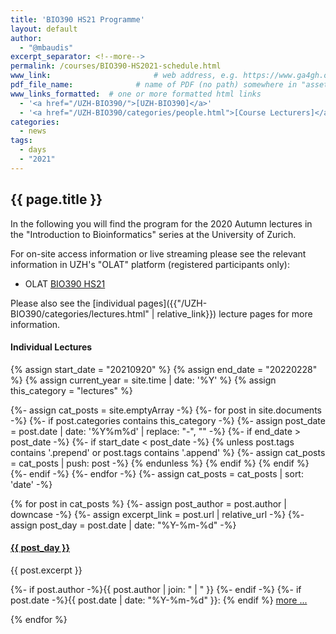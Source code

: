 ```yaml
---
title: 'BIO390 HS21 Programme'
layout: default
author:
  - "@mbaudis"
excerpt_separator: <!--more-->
permalink: /courses/BIO390-HS2021-schedule.html
www_link: 						# web address, e.g. https://www.ga4gh.org; auto-linked
pdf_file_name: 				# name of PDF (no path) somewhere in "assets"; auto-linked
www_links_formatted:  # one or more formatted html links
  - '<a href="/UZH-BIO390/">[UZH-BIO390]</a>'
  - '<a href="/UZH-BIO390/categories/people.html">[Course Lecturers]</a>'
categories:
  - news
tags:
  - days
  - "2021"
---
```


## {{ page.title }}

In the following you will find the program for
the 2020 Autumn lectures in the "Introduction to Bioinformatics"  series at the
University of Zurich.

For on-site access information or live streaming please see the relevant information
in UZH's "OLAT" platform (registered participants only):

* OLAT [BIO390 HS21](https://lms.uzh.ch/auth/RepositoryEntry/17064820858/CourseNode/85421310414617)

<!--more-->

Please also see the [individual pages]({{"/UZH-BIO390/categories/lectures.html" | relative_link}}) lecture pages for more information.

#### Individual Lectures

{% assign start_date = "20210920" %}
{% assign end_date = "20220228" %}
{% assign current_year = site.time | date: '%Y' %}
{% assign this_category = "lectures" %}

{%- assign cat_posts = site.emptyArray -%}
{%- for post in site.documents -%}
  {%- if post.categories contains this_category -%}
    {%- assign post_date = post.date | date: '%Y%m%d' | replace: "-", "" -%}
    {%- if end_date > post_date -%}
      {%- if start_date < post_date -%}
        {% unless post.tags contains '.prepend' or post.tags contains '.append' %}
          {%- assign cat_posts = cat_posts | push: post -%}
        {% endunless %}
      {% endif %}
    {% endif %}
  {%- endif -%}
{%- endfor -%}
{%- assign cat_posts = cat_posts | sort: 'date' -%}

{% for post in cat_posts %}
  {%- assign post_author = post.author | downcase -%}
  {%- assign excerpt_link = post.url | relative_url -%}
  {%- assign post_day = post.date | date: "%Y-%m-%d" -%}

<div class="excerpt">
  <h4><a href="{{ excerpt_link }}">{{ post_day }}</a></h4>

{{ post.excerpt }}

  <p class="footnote">
{%- if post.author -%}{{ post.author | join: " | " }}&nbsp;{%- endif -%}
{%- if post.date -%}{{ post.date | date: "%Y-%m-%d" }}: {% endif %}
<a href="{{ excerpt_link }}">more ...</a>
  </p>
</div>
{% endfor %}
